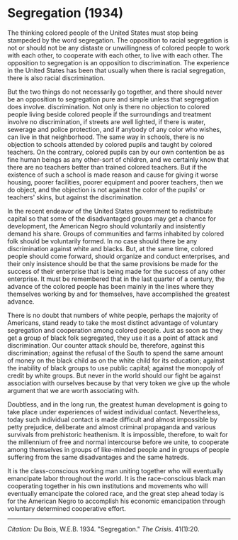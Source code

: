 <!--
title:   Segregation
author:  Du Bois, W.E.B.
journal: The Crisis
year:    1934
volume:  41
issue:   1
pages:   20
-->
# Segregation (1934)

The thinking colored people of the United States must stop being stampeded by the word segregation. The opposition to racial segregation is not or should not be any distaste or unwillingness of colored people to work with each other, to cooperate with each other, to live with each other. The opposition to segregation is an opposition to discrimination. The experience in the United States has been that usually when there is racial segregation, there is also racial discrimination.

But the two things do not necessarily go together, and there should never be an opposition to segregation pure and simple unless that segregation does involve. discrimination. Not only is there no objection to colored people living beside colored people if the surroundings and treatment involve no discrimination, if streets are well lighted, if there is water, sewerage and police protection, and if anybody of any color who wishes, can live in that neighborhood. The same way in schools, there is no objection to schools attended by colored pupils and taught by colored teachers. On the contrary, colored pupils can by our own contention be as fine human beings as any other-sort of children, and we certainly know that there are no teachers better than trained colored teachers. But if the existence of such a school is made reason and cause for giving it worse housing, poorer facilities, poorer equipment and poorer teachers, then we do object, and the objection is not against the color of the pupils' or teachers' skins, but against the discrimination.

In the recent endeavor of the United States government to redistribute capital so that some of the disadvantaged groups may get a chance for development, the American Negro should voluntarily and insistently demand his share. Groups of communities and farms inhabited by colored folk should be voluntarily formed. In no case should there be any discrimination against white and blacks. But, at the same time, colored people should come forward, should organize and conduct enterprises, and their only insistence should be that the same provisions be made for the success of their enterprise that is being made for the success of any other enterprise. It must be remembered that in the last quarter of a century, the advance of the colored people has been mainly in the lines where they themselves working by and for themselves, have accomplished the greatest advance.

There is no doubt that numbers of white people, perhaps the majority of Americans, stand ready to take the most distinct advantage of voluntary segregation and cooperation among colored people. Just as soon as they get a group of black folk segregated, they use it as a point of attack and discrimination. Our counter attack should be, therefore, against this discrimination; against the refusal of the South to spend the same amount of money on the black child as on the white child for its education; against the inability of black groups to use public capital; against the monopoly of credit by white groups. But never in the world should our fight be against association with ourselves because by that very token we give up the whole argument that we are worth associating with.

Doubtless, and in the long run, the greatest human development is going to take place under experiences of widest individual contact. Nevertheless, today such individual contact is made difficult and almost impossible by petty prejudice, deliberate and almost criminal propaganda and various survivals from prehistoric heathenism. It is impossible, therefore, to wait for the millennium of free and normal intercourse before we unite, to cooperate among themselves in groups of like-minded people and in groups of people suffering from the same disadvantages and the same hatreds.

It is the class-conscious working man uniting together who will eventually emancipate labor throughout the world. It is the race-conscious black man cooperating together in his own institutions and movements who will eventually emancipate the colored race, and the great step ahead today is for the American Negro to accomplish his economic emancipation through voluntary determined cooperative effort.
_________________
*Citation:* Du Bois, W.E.B. 1934. "Segregation." *The Crisis*. 41(1):20.